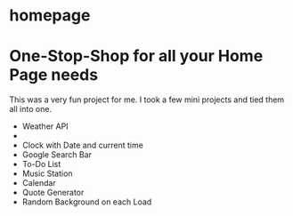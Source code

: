 # homepage
<h1>One-Stop-Shop for all your Home Page needs</h1>
<section>
This was a very fun project for me. I took a few mini projects and tied them all into one.   
<ul>
<li>Weather API<li>
<li>Clock with Date and current time</li>
<li>Google Search Bar</li>
<li>To-Do List</li>
<li>Music Station</li>
<li>Calendar</li>
<li>Quote Generator</li>
<li>Random Background on each Load</li>
</ul>
</section>
